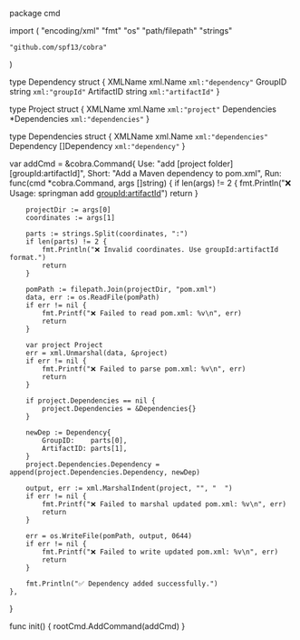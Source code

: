 package cmd

import (
	"encoding/xml"
	"fmt"
	"os"
	"path/filepath"
	"strings"

	"github.com/spf13/cobra"
)

type Dependency struct {
	XMLName    xml.Name `xml:"dependency"`
	GroupID    string   `xml:"groupId"`
	ArtifactID string   `xml:"artifactId"`
}

type Project struct {
	XMLName     xml.Name     `xml:"project"`
	Dependencies *Dependencies `xml:"dependencies"`
}

type Dependencies struct {
	XMLName     xml.Name     `xml:"dependencies"`
	Dependency  []Dependency `xml:"dependency"`
}

var addCmd = &cobra.Command{
	Use:   "add [project folder] [groupId:artifactId]",
	Short: "Add a Maven dependency to pom.xml",
	Run: func(cmd *cobra.Command, args []string) {
		if len(args) != 2 {
			fmt.Println("❌ Usage: springman add <project-folder> <groupId:artifactId>")
			return
		}

		projectDir := args[0]
		coordinates := args[1]

		parts := strings.Split(coordinates, ":")
		if len(parts) != 2 {
			fmt.Println("❌ Invalid coordinates. Use groupId:artifactId format.")
			return
		}

		pomPath := filepath.Join(projectDir, "pom.xml")
		data, err := os.ReadFile(pomPath)
		if err != nil {
			fmt.Printf("❌ Failed to read pom.xml: %v\n", err)
			return
		}

		var project Project
		err = xml.Unmarshal(data, &project)
		if err != nil {
			fmt.Printf("❌ Failed to parse pom.xml: %v\n", err)
			return
		}

		if project.Dependencies == nil {
			project.Dependencies = &Dependencies{}
		}

		newDep := Dependency{
			GroupID:    parts[0],
			ArtifactID: parts[1],
		}
		project.Dependencies.Dependency = append(project.Dependencies.Dependency, newDep)

		output, err := xml.MarshalIndent(project, "", "  ")
		if err != nil {
			fmt.Printf("❌ Failed to marshal updated pom.xml: %v\n", err)
			return
		}

		err = os.WriteFile(pomPath, output, 0644)
		if err != nil {
			fmt.Printf("❌ Failed to write updated pom.xml: %v\n", err)
			return
		}

		fmt.Println("✅ Dependency added successfully.")
	},
}

func init() {
	rootCmd.AddCommand(addCmd)
}
